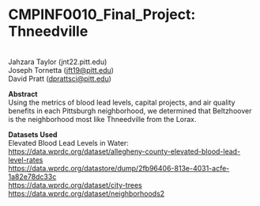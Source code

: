 # CMPINF0010_Final_Project: Thneedville
<br> Jahzara Taylor (jnt22.pitt.edu)
<br> Joseph Tornetta (jft19@pitt.edu)
<br> David Pratt (dprattsci@pitt.edu)

**Abstract**
<br> Using the metrics of blood lead levels, capital projects, and air quality benefits in each Pittsburgh neighborhood, we determined that Beltzhoover is the neighborhood most like Thneedville from the Lorax.

**Datasets Used**
<br> Elevated Blood Lead Levels in Water: https://data.wprdc.org/dataset/allegheny-county-elevated-blood-lead-level-rates
<br> https://data.wprdc.org/datastore/dump/2fb96406-813e-4031-acfe-1a82e78dc33c
<br> https://data.wprdc.org/dataset/city-trees
<br> https://data.wprdc.org/dataset/neighborhoods2

